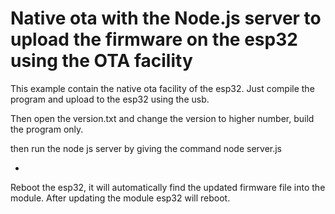# Native ota with the Node.js server to upload the firmware on the esp32 using the OTA facility

This example contain the native ota facility of the esp32. Just compile the program and upload to the esp32 using the usb.

Then open the version.txt and change the version to higher number,
build the program only.

then run the node js server by giving the command node server.js

* 

Reboot the esp32, it will automatically find the updated firmware file into the module. After updating the module esp32 will reboot.


